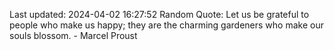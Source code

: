 Last updated: 2024-04-02 16:27:52
Random Quote: Let us be grateful to people who make us happy; they are the charming gardeners who make our souls blossom. - Marcel Proust